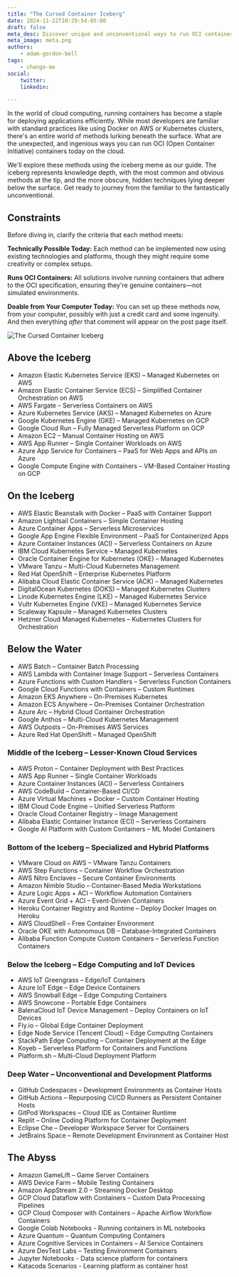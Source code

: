```yaml
---
title: "The Cursed Container Iceberg"
date: 2024-11-22T10:29:54-05:00
draft: false
meta_desc: Discover unique and unconventional ways to run OCI containers. Explore beyond traditional platforms like Kubernetes and AWS.
meta_image: meta.png
authors:
    - adam-gordon-bell
tags:
    - change-me
social:
    twitter:
    linkedin:

---
```

In the world of cloud computing, running containers has become a staple for deploying applications efficiently. While most developers are familiar with standard practices like using Docker on AWS or Kubernetes clusters, there's an entire world of methods lurking beneath the surface. What are the unexpected, and ingenious ways you can run OCI (Open Container Initiative) containers today on the cloud.

<!--more-->

We'll explore these methods using the iceberg meme as our guide. The iceberg represents knowledge depth, with the most common and obvious methods at the tip, and the more obscure, hidden techniques lying deeper below the surface. Get ready to journey from the familiar to the fantastically unconventional.

## Constraints

Before diving in, clarify the criteria that each method meets:

**Technically Possible Today:** Each method can be implemented now using existing technologies and platforms, though they might require some creativity or complex setups.

**Runs OCI Containers:** All solutions involve running containers that adhere to the OCI specification, ensuring they're genuine containers—not simulated environments.

**Doable from Your Computer Today:** You can set up these methods now, from your computer, possibly with just a credit card and some ingenuity.
And then everything _after_ that comment will appear on the post page itself.

![The Cursed Container Iceberg](iceberg2.png)

## Above the Iceberg

- Amazon Elastic Kubernetes Service (EKS) – Managed Kubernetes on AWS
- Amazon Elastic Container Service (ECS) – Simplified Container Orchestration on AWS
- AWS Fargate – Serverless Containers on AWS
- Azure Kubernetes Service (AKS) – Managed Kubernetes on Azure
- Google Kubernetes Engine (GKE) – Managed Kubernetes on GCP
- Google Cloud Run – Fully Managed Serverless Platform on GCP
- Amazon EC2 – Manual Container Hosting on AWS
- AWS App Runner – Single Container Workloads on AWS
- Azure App Service for Containers – PaaS for Web Apps and APIs on Azure
- Google Compute Engine with Containers – VM-Based Container Hosting on GCP

## On the Iceberg

- AWS Elastic Beanstalk with Docker – PaaS with Container Support  
- Amazon Lightsail Containers – Simple Container Hosting  
- Azure Container Apps – Serverless Microservices  
- Google App Engine Flexible Environment – PaaS for Containerized Apps  
- Azure Container Instances (ACI) – Serverless Containers on Azure
- IBM Cloud Kubernetes Service – Managed Kubernetes  
- Oracle Container Engine for Kubernetes (OKE) – Managed Kubernetes  
- VMware Tanzu – Multi-Cloud Kubernetes Management
- Red Hat OpenShift – Enterprise Kubernetes Platform
- Alibaba Cloud Elastic Container Service (ACK) – Managed Kubernetes  
- DigitalOcean Kubernetes (DOKS) – Managed Kubernetes Clusters
- Linode Kubernetes Engine (LKE) – Managed Kubernetes Service
- Vultr Kubernetes Engine (VKE) – Managed Kubernetes Service
- Scaleway Kapsule – Managed Kubernetes Clusters
- Hetzner Cloud Managed Kubernetes – Kubernetes Clusters for Orchestration

## Below the Water

- AWS Batch – Container Batch Processing  
- AWS Lambda with Container Image Support – Serverless Containers  
- Azure Functions with Custom Handlers – Serverless Function Containers  
- Google Cloud Functions with Containers – Custom Runtimes  
- Amazon EKS Anywhere – On-Premises Kubernetes  
- Amazon ECS Anywhere – On-Premises Container Orchestration  
- Azure Arc – Hybrid Cloud Container Orchestration  
- Google Anthos – Multi-Cloud Kubernetes Management  
- AWS Outposts – On-Premises AWS Services  
- Azure Red Hat OpenShift – Managed OpenShift  

### Middle of the Iceberg – Lesser-Known Cloud Services  

- AWS Proton – Container Deployment with Best Practices  
- AWS App Runner – Single Container Workloads  
- Azure Container Instances (ACI) – Serverless Containers  
- AWS CodeBuild – Container-Based CI/CD  
- Azure Virtual Machines + Docker – Custom Container Hosting  
- IBM Cloud Code Engine – Unified Serverless Platform  
- Oracle Cloud Container Registry – Image Management  
- Alibaba Elastic Container Instance (ECI) – Serverless Containers  
- Google AI Platform with Custom Containers – ML Model Containers  

### Bottom of the Iceberg – Specialized and Hybrid Platforms  

- VMware Cloud on AWS – VMware Tanzu Containers  
- AWS Step Functions – Container Workflow Orchestration  
- AWS Nitro Enclaves – Secure Container Environments  
- Amazon Nimble Studio – Container-Based Media Workstations  
- Azure Logic Apps + ACI – Workflow Automation Containers  
- Azure Event Grid + ACI – Event-Driven Containers  
- Heroku Container Registry and Runtime – Deploy Docker Images on Heroku  
- AWS CloudShell – Free Container Environment  
- Oracle OKE with Autonomous DB – Database-Integrated Containers  
- Alibaba Function Compute Custom Containers – Serverless Function Containers  

### Below the Iceberg – Edge Computing and IoT Devices  

- AWS IoT Greengrass – Edge/IoT Containers  
- Azure IoT Edge – Edge Device Containers  
- AWS Snowball Edge – Edge Computing Containers  
- AWS Snowcone – Portable Edge Containers  
- BalenaCloud IoT Device Management – Deploy Containers on IoT Devices  
- Fly.io – Global Edge Container Deployment
- Edge Node Service (Tencent Cloud) – Edge Computing Containers  
- StackPath Edge Computing – Container Deployment at the Edge  
- Koyeb – Serverless Platform for Containers and Functions
- Platform.sh – Multi-Cloud Deployment Platform

### Deep Water – Unconventional and Development Platforms  

- GitHub Codespaces – Development Environments as Container Hosts  
- GitHub Actions – Repurposing CI/CD Runners as Persistent Container Hosts  
- GitPod Workspaces – Cloud IDE as Container Runtime  
- Replit – Online Coding Platform for Container Deployment  
- Eclipse Che – Developer Workspace Server for Containers  
- JetBrains Space – Remote Development Environment as Container Host  

## The Abyss

- Amazon GameLift – Game Server Containers
- AWS Device Farm – Mobile Testing Containers
- Amazon AppStream 2.0 – Streaming Docker Desktop
- GCP Cloud Dataflow with Containers – Custom Data Processing Pipelines
- GCP Cloud Composer with Containers – Apache Airflow Workflow Containers
- Google Colab Notebooks - Running containers in ML notebooks
- Azure Quantum – Quantum Computing Containers
- Azure Cognitive Services in Containers – AI Service Containers
- Azure DevTest Labs – Testing Environment Containers
- Jupyter Notebooks - Data science platform for containers
- Katacoda Scenarios - Learning platform as container host
